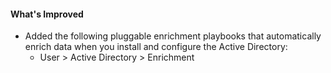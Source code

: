 #### What's Improved
- Added the following pluggable enrichment playbooks that automatically enrich data when you install and configure the Active Directory: 
    - User > Active Directory > Enrichment
